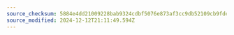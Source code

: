 ```yaml
---
source_checksum: 5884e4dd21009228bab9324cdbf5076e873af3cc9db52109cb9fdeed66deb854
source_modified: 2024-12-12T21:11:49.594Z
---
```


